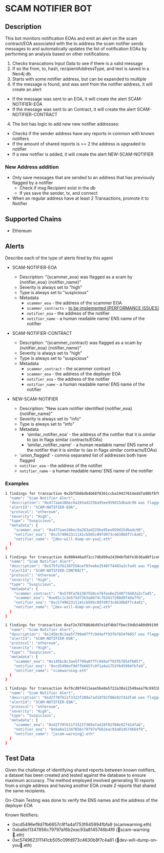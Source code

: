 # SCAM NOTIFIER BOT

## Description

This bot monitors notification EOAs and emit an alert on the scam contract/EOA associated with the to address the scam notifier sends messages to and automatically updates the list of notification EOAs by performing an analysis based on other notifications.

1. Checks transcations Input Data to see if there is a valid message
2. If so the from, to, hash, recipientAddressType, and text is saved in a Neo4j db.
3. Starts with some notifier address, but can be expanded to multiple
4. If the message is found, and was sent from the notifier address, it will create an alert

- If the message was sent to an EOA, it will create the alert SCAM-NOTIFIER-EOA
- If the message was sent to an Contract, it will create the alert SCAM-NOTIFIER-CONTRACT

4. The bot has logic to add new new notifier addresses:

- Checks if the sender address have any reports in common with known notifiers
- If the amount of shared reports is >= 2 the address is upgraded to notifier
- If a new notifier is added, it will create the alert NEW-SCAM-NOTIFIER

### New Address addition

+ Only save messages that are sended to an address that has previously flagged by a notifier
  + Check if msg Recipient exist in the db
  + If yes save the sender, tx, and connect
+ When an regular address have at least 2 Transactions, promote it to Notifier

## Supported Chains

- Ethereum

## Alerts

Describe each of the type of alerts fired by this agent

- SCAM-NOTIFIER-EOA

  - Description: “{scammer_eoa} was flagged as a scam by {notifier_eoa} {notifier_name}”
  - Severity is always set to "high"
  - Type is always set to "suspicious"
  - Metadata
    - `scammer_eoa` - the address of the scammer EOA
    - `scammer_contracts` - [to be implemented [PERFORMANCE ISSUES]](https://docs.alchemy.com/docs/how-to-get-all-the-contracts-deployed-by-a-wallet)
    - `notifier_eoa` - the address of the notifier
    - `notifier_name` - a human readable name/ ENS name of the notifier

- SCAM-NOTIFIER-CONTRACT

  - Description: “{scammer_contract} was flagged as a scam by {notifier_eoa} {notifier_name}”
  - Severity is always set to "high"
  - Type is always set to "suspicious"
  - Metadata
    - `scammer_contract` - the scammer contract
    - `scammer_eoa` - the address of the deployer EOA
    - `notifier_eoa` - the address of the notifier
    - `notifier_name` - a human readable name/ ENS name of the notifier

- NEW-SCAM-NOTIFIER
  - Description: “New scam notifier identified {notifier_eoa} {notifier_name}”
  - Severity is always set to "info"
  - Type is always set to "info"
  - Metadata
    - ‘similar_notifier_eoa’ - the address of the notifier that it is similar to (as in flags similar contracts/EOAs)
    - ‘similar_notifier_name’ - a human readable name/ ENS name of the notifier that it is similar to (as in flags similar contracts/EOAs)
  - ‘union_flagged’ - comma separated list of addresses both have flagged
  - `notifier_eoa` - the address of the notifier
  - `notifier_name` - a human readable name/ ENS name of the notifier

### Examples

```bash
1 findings for transaction 0x2bf5b6bdb4b68f8361ccba19437614edd7a98bf8f0d8fe8fe21a4f7cbfff1589 {
  "name": "Scam Notifier Alert",
  "description": "0x477aae186ec9a283ad225ba95ee959d15dbadc98 was flagged as a scam by 0xc574962311141cb505c09fd973c4630b8f7c4a81 🔴dev-will-dump-on-you🔴.eth",
  "alertId": "SCAM-NOTIFIER-EOA",
  "protocol": "ethereum",
  "severity": "High",
  "type": "Suspicious",
  "metadata": {
    "scammer_eoa": "0x477aae186ec9a283ad225ba95ee959d15dbadc98",
    "notifier_eoa": "0xc574962311141cb505c09fd973c4630b8f7c4a81",
    "notifier_name": "🔴dev-will-dump-on-you🔴.eth"
  }
}

1 findings for transaction 0x908446adf1cc7dbd99a24394bfb6fe3b36a80f1ce689848ab002d97e010a8259 {
  "name": "Scam Notifier Alert",
  "description": "0x579fa761387558cef6fee6e2548f74403a2cfa45 was flagged as a scam by 0xc574962311141cb505c09fd973c4630b8f7c4a81 🔴dev-will-dump-on-you🔴.eth",
  "alertId": "SCAM-NOTIFIER-CONTRACT",
  "protocol": "ethereum",
  "severity": "High",
  "type": "Suspicious",
  "metadata": {
    "scammer_contract": "0x579fa761387558cef6fee6e2548f74403a2cfa45",
    "scammer_eoa": "0xe01c1c3e575d7263a8674c7b3417200d9f4da7fb",
    "notifier_eoa": "0xc574962311141cb505c09fd973c4630b8f7c4a81",
    "notifier_name": "🔴dev-will-dump-on-you🔴.eth"
  }
}

1 findings for transaction 0xaf2e787686d6d97e1df4bb7fbec59db5480d99199f96f9969fc90512b2a01554 {
  "name": "Scam Notifier Alert",
  "description": "0x145bc8c3ae5f799a07ffc9d4aff93fb7854f6057 was flagged as a scam by 0xcd5496ef9d7fb6657c9f1a4a1753f645994fbfa9 scamwarning.eth",
  "alertId": "SCAM-NOTIFIER-EOA",
  "protocol": "ethereum",
  "severity": "High",
  "type": "Suspicious",
  "metadata": {
    "scammer_eoa": "0x145bc8c3ae5f799a07ffc9d4aff93fb7854f6057",
    "notifier_eoa": "0xcd5496ef9d7fb6657c9f1a4a1753f645994fbfa9",
    "notifier_name": "scamwarning.eth"
  }
}

1 findings for transaction 0x76cd0f4411eae5be0a5722a38a12549aea79c6931b396ce4f5f2318d5a828a26 {
  "name": "Scam Notifier Alert",
  "description": "0xd2f70f611f3322f309a7ad10f02f08e92f41dfa6 was flagged as a scam by 0xba6e11347856c79797af6b2eac93a8145746b4f9 🛑scam-warning🛑.eth",
  "alertId": "SCAM-NOTIFIER-EOA",
  "protocol": "ethereum",
  "severity": "High",
  "type": "Suspicious",
  "metadata": {
    "scammer_eoa": "0xd2f70f611f3322f309a7ad10f02f08e92f41dfa6",
    "notifier_eoa": "0xba6e11347856c79797af6b2eac93a8145746b4f9",
    "notifier_name": "🛑scam-warning🛑.eth"
  }
}
```

## Test Data

Given the challenge of identifying shared reports between known notifiers, a dataset has been created and tested against the database to ensure maximum accuracy. The method employed involved generating 10 reports from a single address and having another EOA create 2 reports that shared the same recipients.

On-Chain Testing was done to verify the ENS names and the address of the deployer EOA

Known Notifiers:

- 0xcd5496ef9d7fb6657c9f1a4a1753f645994fbfa9 (scamwarning.eth)
- 0xba6e11347856c79797af6b2eac93a8145746b4f9 (🛑scam-warning🛑.eth)
- 0xc574962311141cb505c09fd973c4630b8f7c4a81 (🔴dev-will-dump-on-you🔴.eth)
